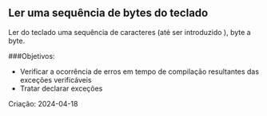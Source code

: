 ## Ler uma sequência de bytes do teclado

Ler do teclado uma sequência de caracteres (até ser introduzido <ENTER>), byte a byte.

###Objetivos:
- Verificar a ocorrência de erros em tempo de compilação resultantes das exceções verificáveis 
- Tratar declarar exceções 

Criação: 2024-04-18
